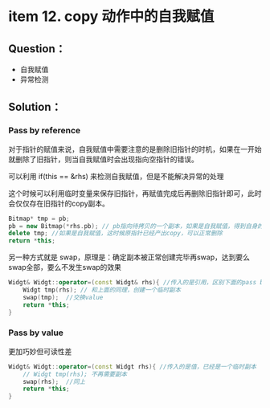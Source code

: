 
# item 12. copy 动作中的自我赋值

## Question：
- 自我赋值
- 异常检测


## Solution：

### Pass by reference

对于指针的赋值来说，自我赋值中需要注意的是删除旧指针的时机，如果在一开始就删除了旧指针，则当自我赋值时会出现指向空指针的错误。

可以利用 if(this == &rhs) 来检测自我赋值，但是不能解决异常的处理

这个时候可以利用临时变量来保存旧指针，再赋值完成后再删除旧指针即可，此时会仅仅存在旧指针的copy副本。

```c++
Bitmap* tmp = pb;
pb = new Bitmap(*rhs.pb); // pb指向待拷贝的一个副本，如果是自我赋值，得到自身的一个副本
delete tmp; //如果是自我赋值，这时候原指针已经产出copy，可以正常删除
return *this;
```

另一种方式就是 swap，原理是：确定副本被正常创建完毕再swap，达到要么swap全部，要么不发生swap的效果

```c++
Widgt& Widgt::operator=(const Widgt& rhs){ //传入的是引用，区别下面的pass by value
    Widgt tmp(rhs); // 和上面的同理，创建一个临时副本
    swap(tmp);  //交换value
    return *this;
}
```

### Pass by value
更加巧妙但可读性差
```c++
Widgt& Widgt::operator=(const Widgt rhs){ //传入的是值，已经是一个临时副本
    // Widgt tmp(rhs); 不再需要副本
    swap(rhs);  //同上
    return *this;
}
```

